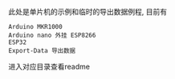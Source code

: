 此处是单片机的示例和临时的导出数据例程, 目前有
```
Arduino MKR1000
Arduino nano 外挂 ESP8266
ESP32
Export-Data 导出数据
```
进入对应目录查看readme